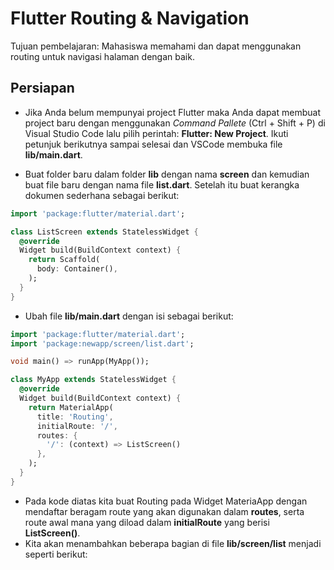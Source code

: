 # Flutter Routing & Navigation

Tujuan pembelajaran: Mahasiswa memahami dan dapat menggunakan routing untuk navigasi halaman dengan baik.

## Persiapan

- Jika Anda belum mempunyai project Flutter maka Anda dapat membuat project baru dengan menggunakan _Command Pallete_ (Ctrl + Shift + P) di Visual Studio Code lalu pilih perintah: __Flutter: New Project__. Ikuti petunjuk berikutnya sampai selesai dan VSCode membuka file __lib/main.dart__.

* Buat folder baru dalam folder __lib__ dengan nama __screen__ dan kemudian buat file baru dengan nama file __list.dart__. Setelah itu buat kerangka dokumen sederhana sebagai berikut:

```dart
import 'package:flutter/material.dart';

class ListScreen extends StatelessWidget {
  @override
  Widget build(BuildContext context) {
    return Scaffold(
      body: Container(),
    );
  }
}
```

* Ubah file __lib/main.dart__ dengan isi sebagai berikut:

```dart
import 'package:flutter/material.dart';
import 'package:newapp/screen/list.dart';

void main() => runApp(MyApp());

class MyApp extends StatelessWidget {
  @override
  Widget build(BuildContext context) {
    return MaterialApp(
      title: 'Routing',
      initialRoute: '/',
      routes: {
        '/': (context) => ListScreen()
      },
    );
  }
}
```

* Pada kode diatas kita buat Routing pada Widget MateriaApp dengan mendaftar beragam route yang akan digunakan dalam __routes__, serta route awal mana yang diload dalam __initialRoute__ yang berisi __ListScreen()__.
* Kita akan menambahkan beberapa bagian di file __lib/screen/list__ menjadi seperti berikut:

```dart

```

